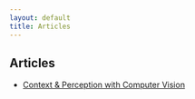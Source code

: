 ```yaml
---
layout: default
title: Articles
---
```


## Articles
 - [Context & Perception with Computer Vision](articles/context_in_percepetion.md)
